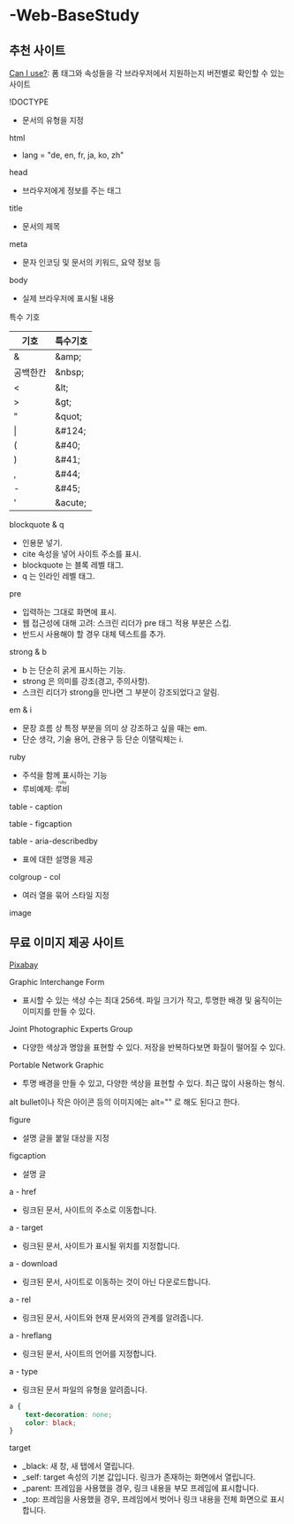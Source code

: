 # -Web-BaseStudy

## 추천 사이트
[Can I use?](http://caniuse.com/): 폼 태그와 속성들을 각 브라우저에서 지원하는지 버전별로 확인할 수 있는 사이트

!DOCTYPE
- 문서의 유형을 지정

html
- lang = "de, en, fr, ja, ko, zh"

head
- 브라우저에게 정보를 주는 태그

title
- 문서의 제목

meta
- 문자 인코딩 및 문서의 키워드, 요약 정보 등

body
- 실제 브라우저에 표시될 내용

특수 기호

|기호 | 특수기호|
|-----|-----|
|&|\&amp;|
|공백한칸|\&nbsp;|
|<|\&lt;|
|>|\&gt;|
|"|\&quot;|
|\||\&#124;|
|(|\&#40;|
|)|\&#41;|
|,|\&#44;|
|-|\&#45;|
|'|\&acute;|

blockquote & q
- 인용문 넣기.
- cite 속성을 넣어 사이트 주소를 표시.
- blockquote 는 블록 레벨 태그.
- q 는 인라인 레벨 태그.

pre
- 입력하는 그대로 화면에 표시.
- 웹 접근성에 대해 고려: 스크린 리더가 pre 태그 적용 부분은 스킵.
- 반드시 사용해야 할 경우 대체 텍스트를 추가.

strong & b
- b 는 단순히 굵게 표시하는 기능.
- strong 은 의미를 강조(경고, 주의사항).
- 스크린 리더가 strong을 만나면 그 부분이 강조되었다고 알림.

em & i
- 문장 흐름 상 특정 부분을 의미 상 강조하고 싶을 때는 em.
- 단순 생각, 기술 용어, 관용구 등 단순 이탤릭체는 i.

ruby
- 주석을 함께 표시하는 기능
- 루비예제: <ruby>루비<rt>ruby</rt></ruby>

table - caption

table - figcaption

table - aria-describedby
- 표에 대한 설명을 제공

colgroup - col
- 여러 열을 묶어 스타일 지정

image

## 무료 이미지 제공 사이트
<a href="https://pixabay.com">Pixabay</a>
<br>

Graphic Interchange Form
- 표시할 수 있는 색상 수는 최대 256색. 파일 크기가 작고, 투명한 배경 및 움직이는 이미지를 만들 수 있다.

Joint Photographic Experts Group
- 다양한 색상과 명암을 표현할 수 있다. 저장을 반복하다보면 화질이 떨어질 수 있다.

Portable Network Graphic
- 투명 배경을 만들 수 있고, 다양한 색상을 표현할 수 있다. 최근 많이 사용하는 형식.

alt
bullet이나 작은 아이콘 등의 이미지에는 alt="" 로 해도 된다고 한다.

figure
- 설명 글을 붙일 대상을 지정

figcaption
- 설명 글

a - href
- 링크된 문서, 사이트의 주소로 이동합니다.

a - target
- 링크된 문서, 사이트가 표시될 위치를 지정합니다.

a - download
- 링크된 문서, 사이트로 이동하는 것이 아닌 다운로드합니다.

a - rel
- 링크된 문서, 사이트와 현재 문서와의 관계를 알려줍니다.

a - hreflang
- 링크된 문서, 사이트의 언어를 지정합니다.

a - type
- 링크된 문서 파일의 유형을 알려줍니다.
~~~css
a {
    text-decoration: none;
    color: black;
}
~~~

target
- _black: 새 창, 새 탭에서 열립니다.
- _self: target 속성의 기본 값입니다. 링크가 존재하는 화면에서 열립니다.
- _parent: 프레임을 사용했을 경우, 링크 내용을 부모 프레임에 표시합니다.
- _top: 프레임을 사용했을 경우, 프레임에서 벗어나 링크 내용을 전체 화면으로 표시합니다.
